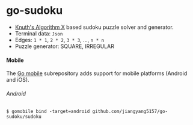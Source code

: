 # go-sudoku
- [Knuth's Algorithm X](https://en.wikipedia.org/wiki/Knuth%27s_Algorithm_X) based sudoku puzzle solver and generator.
- Terminal data: `Json`
- Edges: `1 * 1`, `2 * 2`, `3 * 3`, ..., `n * n`
- Puzzle generator: SQUARE, IRREGULAR

#### Mobile
The [Go mobile](https://github.com/golang/go/wiki/Mobile) subrepository adds support for mobile platforms (Android and iOS).

###### Android
`$ gomobile bind -target=android github.com/jiangyang5157/go-sudoku/sudoku`

